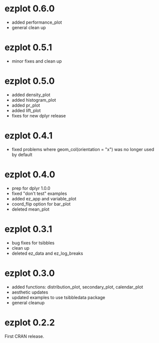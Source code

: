 # ezplot 0.6.0
- added performance_plot
- general clean up

# ezplot 0.5.1
- minor fixes and clean up

# ezplot 0.5.0
- added density_plot
- added histogram_plot
- added pr_plot
- added lift_plot
- fixes for new dplyr release

# ezplot 0.4.1
- fixed problems where geom_col(orientation = "x") was no longer used by default

# ezplot 0.4.0
- prep for dplyr 1.0.0
- fixed "don't test" examples
- added ez_app and variable_plot
- coord_flip option for bar_plot
- deleted mean_plot

# ezplot 0.3.1
- bug fixes for tsibbles
- clean up
- deleted ez_data and ez_log_breaks

# ezplot 0.3.0
- added functions: distribution_plot, secondary_plot, calendar_plot
- aesthetic updates
- updated examples to use tsibbledata package
- general cleanup

# ezplot 0.2.2
First CRAN release.
